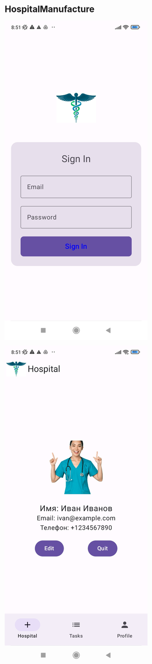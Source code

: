 # HospitalManufacture

![Скриншот 1](https://github.com/ABC-JR/HospitalManufacture/blob/main/app/src/main/java/com/example/hospitalinfrastructuremanagement/screenshorts/Screenshot_2025-03-28-08-51-30-148_com.example.hospitalinfrastructuremanagement.jpg?raw=true)

![Скриншот 2](https://github.com/ABC-JR/HospitalManufacture/blob/main/app/src/main/java/com/example/hospitalinfrastructuremanagement/screenshorts/Screenshot_2025-03-28-08-51-34-162_com.example.hospitalinfrastructuremanagement.jpg?raw=true)
